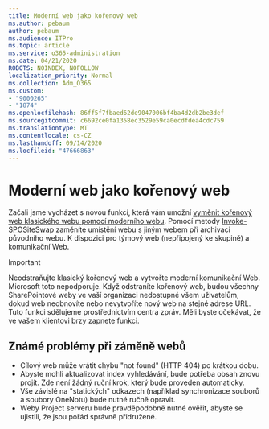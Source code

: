 ```yaml
---
title: Moderní web jako kořenový web
ms.author: pebaum
author: pebaum
ms.audience: ITPro
ms.topic: article
ms.service: o365-administration
ms.date: 04/21/2020
ROBOTS: NOINDEX, NOFOLLOW
localization_priority: Normal
ms.collection: Adm_O365
ms.custom:
- "9000265"
- "1874"
ms.openlocfilehash: 86ff5f7fbaed62de9047006bf4ba4d2db2be3def
ms.sourcegitcommit: c6692ce0fa1358ec3529e59ca0ecdfdea4cdc759
ms.translationtype: MT
ms.contentlocale: cs-CZ
ms.lasthandoff: 09/14/2020
ms.locfileid: "47666863"
---
```

# <a name="modern-site-as-root-site"></a>Moderní web jako kořenový web

Začali jsme vycházet s novou funkcí, která vám umožní [vyměnit kořenový web klasického webu pomocí moderního webu](https://docs.microsoft.com/sharepoint/modern-root-site). Pomocí metody [Invoke-SPOSiteSwap](https://docs.microsoft.com/powershell/module/sharepoint-online/invoke-spositeswap?view=sharepoint-ps) zaměníte umístění webu s jiným webem při archivaci původního webu. K dispozici pro týmový web (nepřipojený ke skupině) a komunikační Web.

>[!Important]
> Neodstraňujte klasický kořenový web a vytvořte moderní komunikační Web. Microsoft toto nepodporuje. Když odstraníte kořenový web, budou všechny SharePointové weby ve vaší organizaci nedostupné všem uživatelům, dokud web neobnovíte nebo nevytvoříte nový web na stejné adrese URL. Tuto funkci sdělujeme prostřednictvím centra zpráv. Měli byste očekávat, že ve vašem klientovi brzy zapnete funkci.

## <a name="known-issues-with-swapping-sites"></a>Známé problémy při záměně webů
- Cílový web může vrátit chybu "not found" (HTTP 404) po krátkou dobu.
- Abyste mohli aktualizovat index vyhledávání, bude potřeba obsah znovu projít. Zde není žádný ruční krok, který bude proveden automaticky.
- Vše závislé na "statických" odkazech (například synchronizace souborů a soubory OneNotu) bude nutné ručně opravit.
- Weby Project serveru bude pravděpodobně nutné ověřit, abyste se ujistili, že jsou pořád správně přidružené. 
